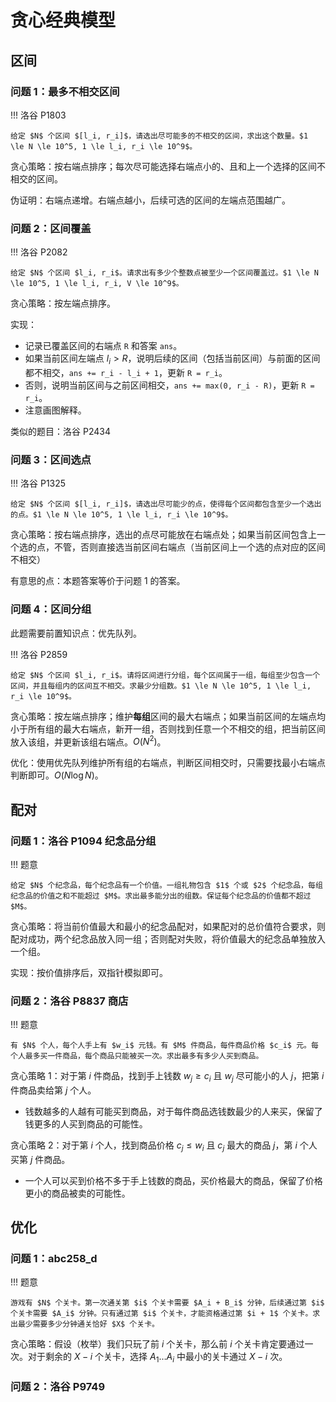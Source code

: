 # 贪心经典模型

## 区间

### 问题 1：最多不相交区间

!!! 洛谷 P1803 

    给定 $N$ 个区间 $[l_i, r_i]$，请选出尽可能多的不相交的区间，求出这个数量。$1 \le N \le 10^5, 1 \le l_i, r_i \le 10^9$。

贪心策略：按右端点排序；每次尽可能选择右端点小的、且和上一个选择的区间不相交的区间。

伪证明：右端点递增。右端点越小，后续可选的区间的左端点范围越广。

### 问题 2：区间覆盖

!!! 洛谷 P2082

    给定 $N$ 个区间 $l_i, r_i$。请求出有多少个整数点被至少一个区间覆盖过。$1 \le N \le 10^5, 1 \le l_i, r_i, V \le 10^9$。

贪心策略：按左端点排序。

实现：

- 记录已覆盖区间的右端点 `R` 和答案 `ans`。
- 如果当前区间左端点 $l_i \gt R$，说明后续的区间（包括当前区间）与前面的区间都不相交，`ans += r_i - l_i + 1`，更新 `R = r_i`。
- 否则，说明当前区间与之前区间相交，`ans += max(0, r_i - R)`，更新 `R = r_i`。
- 注意画图解释。

类似的题目：洛谷 P2434

### 问题 3：区间选点

!!! 洛谷 P1325

    给定 $N$ 个区间 $[l_i, r_i]$，请选出尽可能少的点，使得每个区间都包含至少一个选出的点。$1 \le N \le 10^5, 1 \le l_i, r_i \le 10^9$。

贪心策略：按右端点排序，选出的点尽可能放在右端点处；如果当前区间包含上一个选的点，不管，否则直接选当前区间右端点（当前区间上一个选的点对应的区间不相交）

有意思的点：本题答案等价于问题 1 的答案。

### 问题 4：区间分组

此题需要前置知识点：优先队列。

!!! 洛谷 P2859

    给定 $N$ 个区间 $l_i, r_i$。请将区间进行分组，每个区间属于一组，每组至少包含一个区间，并且每组内的区间互不相交。求最少分组数。$1 \le N \le 10^5, 1 \le l_i, r_i \le 10^9$。

贪心策略：按左端点排序；维护**每组**区间的最大右端点；如果当前区间的左端点均小于所有组的最大右端点，新开一组，否则找到任意一个不相交的组，把当前区间放入该组，并更新该组右端点。$O(N^2)$。

优化：使用优先队列维护所有组的右端点，判断区间相交时，只需要找最小右端点判断即可。$O(N \log N)$。

## 配对

### 问题 1：洛谷 P1094 纪念品分组

!!! 题意

    给定 $N$ 个纪念品，每个纪念品有一个价值。一组礼物包含 $1$ 个或 $2$ 个纪念品，每组纪念品的价值之和不能超过 $M$。求出最多能分出的组数。保证每个纪念品的价值都不超过 $M$。

贪心策略：将当前价值最大和最小的纪念品配对，如果配对的总价值符合要求，则配对成功，两个纪念品放入同一组；否则配对失败，将价值最大的纪念品单独放入一个组。

实现：按价值排序后，双指针模拟即可。

### 问题 2：洛谷 P8837 商店

!!! 题意

    有 $N$ 个人，每个人手上有 $w_i$ 元钱。有 $M$ 件商品，每件商品价格 $c_i$ 元。每个人最多买一件商品，每个商品只能被买一次。求出最多有多少人买到商品。

贪心策略 1：对于第 $i$ 件商品，找到手上钱数 $w_j \ge c_i$ 且 $w_j$ 尽可能小的人 $j$，把第 $i$ 件商品卖给第 $j$ 个人。

- 钱数越多的人越有可能买到商品，对于每件商品选钱数最少的人来买，保留了钱更多的人买到商品的可能性。

贪心策略 2：对于第 $i$ 个人，找到商品价格 $c_j \le w_i$ 且 $c_j$ 最大的商品 $j$，第 $i$ 个人买第 $j$ 件商品。

- 一个人可以买到价格不多于手上钱数的商品，买价格最大的商品，保留了价格更小的商品被卖的可能性。

## 优化

### 问题 1：abc258_d

!!! 题意

    游戏有 $N$ 个关卡。第一次通关第 $i$ 个关卡需要 $A_i + B_i$ 分钟，后续通过第 $i$ 个关卡需要 $A_i$ 分钟。只有通过第 $i$ 个关卡，才能资格通过第 $i + 1$ 个关卡。求出最少需要多少分钟通关恰好 $X$ 个关卡。

贪心策略：假设（枚举）我们只玩了前 $i$ 个关卡，那么前 $i$ 个关卡肯定要通过一次。对于剩余的 $X - i$ 个关卡，选择 $A_1 \dots A_i$ 中最小的关卡通过 $X - i$ 次。

### 问题 2：洛谷 P9749

